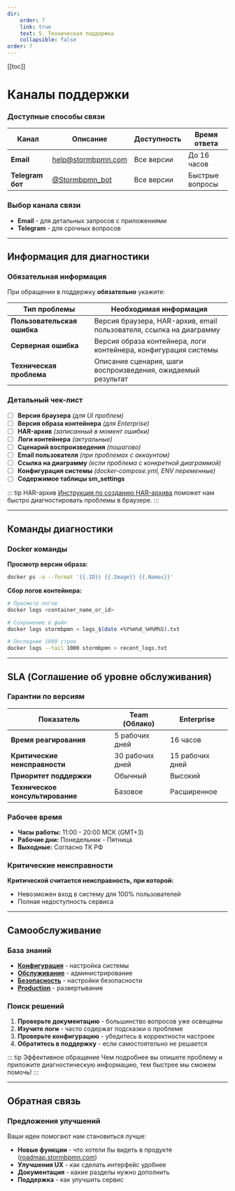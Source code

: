 ```yaml
---
dir:
    order: 7
    link: true
    text: 5. Техническая поддержка
    collapsible: false
order: 7
---
```


[[toc]]

# Каналы поддержки

### Доступные способы связи

| Канал            | Описание                                     | Доступность | Время ответа    |
| ---------------- | -------------------------------------------- | ----------- | --------------- |
| **Email**        | help@stormbpmn.com                           | Все версии  | До 16 часов     |
| **Telegram бот** | [@Stormbpmn_bot](https://t.me/stormbpmn_bot) | Все версии  | Быстрые вопросы |

### Выбор канала связи

-   **Email** - для детальных запросов с приложениями
-   **Telegram** - для срочных вопросов

---

## Информация для диагностики

### Обязательная информация

При обращении в поддержку **обязательно** укажите:

| Тип проблемы                | Необходимая информация                                              |
| --------------------------- | ------------------------------------------------------------------- |
| **Пользовательская ошибка** | Версия браузера, HAR-архив, email пользователя, ссылка на диаграмму |
| **Серверная ошибка**        | Версия образа контейнера, логи контейнера, конфигурация системы     |
| **Техническая проблема**    | Описание сценария, шаги воспроизведения, ожидаемый результат        |

### Детальный чек-лист

-   [ ] **Версия браузера** _(для UI проблем)_
-   [ ] **Версия образа контейнера** _(для Enterprise)_
-   [ ] **HAR-архив** _(записанный в момент ошибки)_
-   [ ] **Логи контейнера** _(актуальные)_
-   [ ] **Сценарий воспроизведения** _(пошагово)_
-   [ ] **Email пользователя** _(при проблемах с аккаунтом)_
-   [ ] **Ссылка на диаграмму** _(если проблема с конкретной диаграммой)_
-   [ ] **Конфигурация системы** _(docker-compose.yml, ENV переменные)_
-   [ ] **Содержимое таблицы sm_settings**

::: tip HAR-архив
[Инструкция по созданию HAR-архива](https://yandex.cloud/ru/docs/support/create-har) поможет нам быстро диагностировать проблемы в браузере.
:::

---

## Команды диагностики

### Docker команды

**Просмотр версии образа:**

```bash
docker ps -a --format '{{.ID}} {{.Image}} {{.Names}}'
```

**Сбор логов контейнера:**

```bash
# Просмотр логов
docker logs <container_name_or_id>

# Сохранение в файл
docker logs stormbpmn > logs_$(date +%Y%m%d_%H%M%S).txt

# Последние 1000 строк
docker logs --tail 1000 stormbpmn > recent_logs.txt
```

---

## SLA (Соглашение об уровне обслуживания)

### Гарантии по версиям

| Показатель                       | Team (Облако)   | Enterprise      |
| -------------------------------- | --------------- | --------------- |
| **Время реагирования**           | 5 рабочих дней  | 16 часов        |
| **Критические неисправности**    | 30 рабочих дней | 15 рабочих дней |
| **Приоритет поддержки**          | Обычный         | Высокий         |
| **Техническое консультирование** | Базовое         | Расширенное     |

### Рабочее время

-   **Часы работы:** 11:00 - 20:00 МСК (GMT+3)
-   **Рабочие дни:** Понедельник - Пятница
-   **Выходные:** Согласно ТК РФ

### Критические неисправности

**Критической считается неисправность, при которой:**

-   Невозможен вход в систему для 100% пользователей
-   Полная недоступность сервиса

---

## Самообслуживание

### База знаний

-   **[Конфигурация](../configure/README.md)** - настройка системы
-   **[Обслуживание](../operation/README.md)** - администрирование
-   **[Безопасность](../configure/SECURE.md)** - настройки безопасности
-   **[Production](../install/FULL_INSTALL.md)** - развертывание

### Поиск решений

1. **Проверьте документацию** - большинство вопросов уже освещены
2. **Изучите логи** - часто содержат подсказки о проблеме
3. **Проверьте конфигурацию** - убедитесь в корректности настроек
4. **Обратитесь в поддержку** - если самостоятельно не решается

::: tip Эффективное обращение
Чем подробнее вы опишете проблему и приложите диагностическую информацию, тем быстрее мы сможем помочь!
:::

---

## Обратная связь

### Предложения улучшений

Ваши идеи помогают нам становиться лучше:

-   **Новые функции** - что хотели бы видеть в продукте ([roadmap.stormbpmn.com](https://roadmap.stormbpmn.com))
-   **Улучшения UX** - как сделать интерфейс удобнее
-   **Документация** - какие разделы нужно дополнить
-   **Поддержка** - как улучшить сервис
